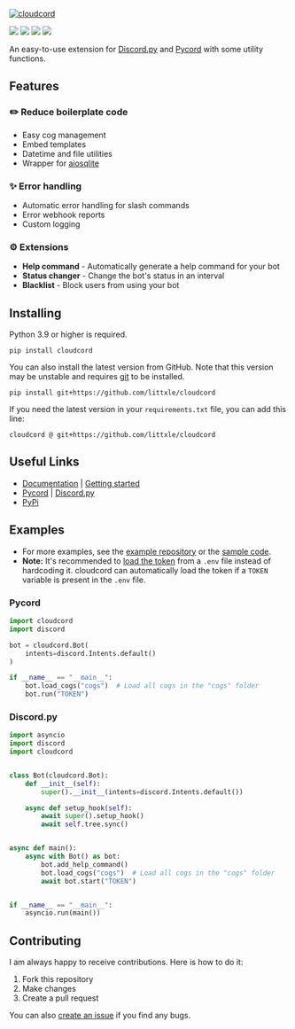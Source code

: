 [![cloudcord](/docs/_static/cloudcord.png)](https://github.com/littxle/cloudcord)

[![](https://img.shields.io/discord/1183612004829761597?label=discord&style=for-the-badge&logo=discord&color=5865F2&logoColor=white)](https://discord.gg/hTWqxd7CEx)
[![](https://img.shields.io/pypi/v/cloudcord.svg?style=for-the-badge&logo=pypi&color=yellow&logoColor=white)](https://pypi.org/project/cloudcord/)
[![](https://img.shields.io/pypi/l/cloudcord?style=for-the-badge)](https://github.com/littxle/cloudcord/blob/main/LICENSE)
[![](https://aschey.tech/tokei/github/tibue99/cloudcord?style=for-the-badge)](https://github.com/littxle/cloudcord)

An easy-to-use extension for [Discord.py](https://github.com/Rapptz/discord.py)
and [Pycord](https://github.com/Pycord-Development/pycord) with some utility functions.

## Features
### ✏️ Reduce boilerplate code
- Easy cog management
- Embed templates
- Datetime and file utilities
- Wrapper for [aiosqlite](https://github.com/omnilib/aiosqlite)

### ✨ Error handling
- Automatic error handling for slash commands
- Error webhook reports
- Custom logging

### ⚙️ Extensions
- **Help command** - Automatically generate a help command for your bot
- **Status changer** - Change the bot's status in an interval
- **Blacklist** - Block users from using your bot

## Installing
Python 3.9 or higher is required.
```
pip install cloudcord
```
You can also install the latest version from GitHub. Note that this version may be unstable
and requires [git](https://git-scm.com/downloads) to be installed.
```
pip install git+https://github.com/littxle/cloudcord
```
If you need the latest version in your `requirements.txt` file, you can add this line:
```
cloudcord @ git+https://github.com/littxle/cloudcord
```

## Useful Links
- [Documentation](https://cloudcord.readthedocs.io/) | [Getting started](https://cloudcord.readthedocs.io/en/latest/pages/getting_started.html)
- [Pycord](https://docs.pycord.dev/) | [Discord.py](https://discordpy.readthedocs.io/en/stable/)
- [PyPi](https://pypi.org/project/cloudcord/)

## Examples
- For more examples, see the [example repository](https://github.com/tibue99/cloudcord_template)
or the [sample code](https://cloudcord.readthedocs.io/en/latest/examples/examples.html).
- **Note:** It's recommended to [load the token](https://guide.pycord.dev/getting-started/creating-your-first-bot#protecting-tokens) from a `.env` file instead of hardcoding it.
cloudcord can automatically load the token if a `TOKEN` variable is present in the `.env` file.

### Pycord
```py
import cloudcord
import discord

bot = cloudcord.Bot(
    intents=discord.Intents.default()
)

if __name__ == "__main__":
    bot.load_cogs("cogs")  # Load all cogs in the "cogs" folder
    bot.run("TOKEN")
```

### Discord.py
```py
import asyncio
import discord
import cloudcord


class Bot(cloudcord.Bot):
    def __init__(self):
        super().__init__(intents=discord.Intents.default())

    async def setup_hook(self):
        await super().setup_hook()
        await self.tree.sync()


async def main():
    async with Bot() as bot:
        bot.add_help_command()
        bot.load_cogs("cogs")  # Load all cogs in the "cogs" folder
        await bot.start("TOKEN")


if __name__ == "__main__":
    asyncio.run(main())
```

## Contributing
I am always happy to receive contributions. Here is how to do it:
1. Fork this repository
2. Make changes
3. Create a pull request

You can also [create an issue](https://github.com/littxle/cloudcord/issues/new) if you find any bugs.
